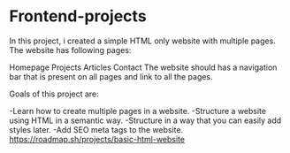 # Frontend-projects
In this project, i created a simple HTML only website with multiple pages. The website has following pages:

Homepage
Projects
Articles
Contact
The website should has a navigation bar that is present on all pages and link to all the pages.

Goals of this project are:

-Learn how to create multiple pages in a website.
-Structure a website using HTML in a semantic way.
-Structure in a way that you can easily add styles later.
-Add SEO meta tags to the website.
https://roadmap.sh/projects/basic-html-website
